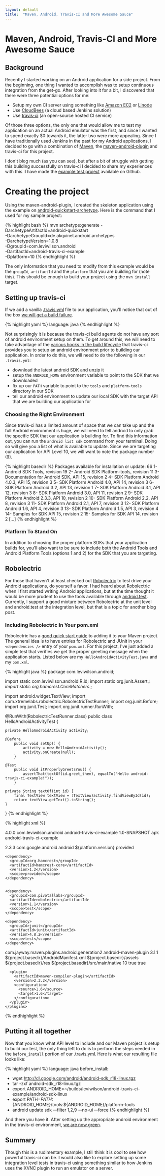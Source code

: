 ```yaml
---
layout: default
title:  "Maven, Android, Travis-CI and More Awesome Sauce"
---
```


# Maven, Android, Travis-CI and More Awesome Sauce

##  Background

Recently I started working on an Android application for a side project.  From the beginning, one thing I wanted to accomplish was to setup continuous integration from the get-go.  After looking into it for a bit, I discovered that there were three potential options for me:

* Setup my own CI server using something like [Amazon EC2](http://aws.amazon.com/ec2/) or [Linode](http://www.linode.com/)
* Use [CloudBees](http://wiki.cloudbees.com/bin/view/DEV/Android) (a cloud based Jenkins solution)
* Use [travis-ci](http://travis-ci.org/) (an open-source hosted CI service)

Of those three options, the only one that would allow me to test my application on an actual Android emulator was the first, and since I wanted to spend exactly $0 towards it, the latter two were more appealing.  Since I have traditionally used Jenkins in the past for my Android applications, I decided to go with a combination of [Maven](http://maven.apache.org/), the [maven-android-plugin](http://code.google.com/p/maven-android-plugin/wiki/GettingStarted) and travis-ci for this project.

I don't blog much (as you can see), but after a bit of struggle with getting this building successfully on travis-ci I decided to share my experiences with this.  I have made the [example test project](https://github.com/leviwilson/android-travis-ci-example) available on Github.

#  Creating the project

Using the maven-android-plugin, I created the skeleton application using the example on [android-quickstart-archetype](http://stand.spree.de/wiki_details_maven_archetypes).  Here is the command that I used for my sample project:

{% highlight bash %}
mvn archetype:generate -DarchetypeArtifactId=android-quickstart \
-DarchetypeGroupId=de.akquinet.android.archetypes \
-DarchetypeVersion=1.0.8 \
-DgroupId=com.leviwilson.android \
-DartifactId=android-travis-ci-example \
-Dplatform=10
{% endhighlight %}

The only information that you need to modify from this example would be the `groupId`, `artifactId` and the `platform` that you are building for (note this).  This should be enough to build your project using the `mvn install` target.

## Setting up travis-ci

If we add a vanilla [.travis.yml](https://github.com/leviwilson/android-travis-ci-example/blob/a578cd59e3220ff205af682b121d0fb06f1cdfc2/.travis.yml) file to our application, you'll notice that out of the box [we will get a build failure](http://travis-ci.org/#!/leviwilson/android-travis-ci-example/builds/1511700).

{% highlight yaml %}
language: java
{% endhighlight %}

Not surprisingly it is because the travis-ci build agents do not have any sort of android environment setup on them.   To get around this, we will need to take advantage of the [various hooks in the build lifecycle](http://about.travis-ci.org/docs/user/build-configuration/) that travis-ci provides you to setup an android environment prior to building our application.  In order to do this, we will need to do the following in our `.travis.yml`:

*  download the latest android SDK and unzip it
*  setup the `ANDROID_HOME` environment variable to point to the SDK that we downloaded
*  fix up our `PATH` variable to point to the `tools` and `platform-tools` directory in our SDK
*  tell our android environment to update our local SDK with the target API that we are building our application for

### Choosing the Right Environment
Since travis-ci has a limited amount of space that we can take up and the full Android environment is huge, we will need to tell android to only grab the specific SDK that our application is building for.  To find this information out, you can run the `android list sdk` command from your terminal.  Doing so will give you a list of what is available to update.  Since we are targeting our application for API Level 10, we will want to note the package number (9).

{% highlight basedir %}
Packages available for installation or update: 66
   1- Android SDK Tools, revision 19
   2- Android SDK Platform-tools, revision 11
   3- Documentation for Android SDK, API 15, revision 2
   4- SDK Platform Android 4.0.3, API 15, revision 3
   5- SDK Platform Android 4.0, API 14, revision 3
   6- SDK Platform Android 3.2, API 13, revision 1
   7- SDK Platform Android 3.1, API 12, revision 3
   8- SDK Platform Android 3.0, API 11, revision 2
   9- SDK Platform Android 2.3.3, API 10, revision 2
  10- SDK Platform Android 2.2, API 8, revision 3
  11- SDK Platform Android 2.1, API 7, revision 3
  12- SDK Platform Android 1.6, API 4, revision 3
  13- SDK Platform Android 1.5, API 3, revision 4
  14- Samples for SDK API 15, revision 2
  15- Samples for SDK API 14, revision 2
[...]
{% endhighlight %}

### Platform To Stand On
In addition to choosing the proper platform SDKs that your application builds for, you'll also want to be sure to include both the Android Tools and Android Platform Tools (options 1 and 2) for the SDK that you are targeting.

## Robolectric

For those that haven't at least checked out [Robolectric](http://pivotal.github.com/robolectric/) to test drive your Android applications, do yourself a favor.  I had heard about Robolectric when I first started writing Android applications, but at the time thought it would be more prudent to use the tools available through [android.test](http://developer.android.com/reference/android/test/package-summary.html).  Currently, I support a good mixture between Robolectric at the unit level and android.test at the integration level, but that is a topic for another blog post. 

### Including Robolectric In Your pom.xml
Robolectric has a [good quick start guide](http://pivotal.github.com/robolectric/maven-quick-start.html) to adding it to your Maven project.  The general idea is to have entries for Robolectric and JUnit in your `<dependencies />` entry of your `pom.xml`.  For this project, I've just added a simple test that verifies we get the proper greeting message when the application starts.  Listed below are my `HelloAndroidActivityTest.java` and my `pom.xml`.

{% highlight java %}
package com.leviwilson.android;

import static com.leviwilson.android.R.id;
import static org.junit.Assert.*;
import static org.hamcrest.CoreMatchers.*;

import android.widget.TextView;
import com.xtremelabs.robolectric.RobolectricTestRunner;
import org.junit.Before;
import org.junit.Test;
import org.junit.runner.RunWith;

@RunWith(RobolectricTestRunner.class)
public class HelloAndroidActivityTest {

    private HelloAndroidActivity activity;

    @Before
        public void setUp() {
            activity = new HelloAndroidActivity();
            activity.onCreate(null);
        }

    @Test
        public void itProperlyGreetsYou() {
            assertThat(textOf(id.greet_them), equalTo("Hello android-travis-ci-example!"));
        }

    private String textOf(int id) {
        final TextView textView = (TextView)activity.findViewById(id);
        return textView.getText().toString();
    }
}
{% endhighlight %}


{% highlight xml %}
<?xml version="1.0" encoding="UTF-8"?>
<project xmlns="http://maven.apache.org/POM/4.0.0" xmlns:xsi="http://www.w3.org/2001/XMLSchema-instance"
  xsi:schemaLocation="http://maven.apache.org/POM/4.0.0 http://maven.apache.org/maven-v4_0_0.xsd">
  <modelVersion>4.0.0</modelVersion>
  <groupId>com.leviwilson.android</groupId>
  <artifactId>android-travis-ci-example</artifactId>
  <version>1.0-SNAPSHOT</version>
  <packaging>apk</packaging>
  <name>android-travis-ci-example</name>

  <properties>
    <platform.version> 2.3.3
    </platform.version>
  </properties>

  <dependencies>
    <dependency>
      <groupId>com.google.android</groupId>
      <artifactId>android</artifactId>
      <version>${platform.version}</version>
      <scope>provided</scope>
    </dependency>

    <dependency>
      <groupId>org.hamcrest</groupId>
      <artifactId>hamcrest-core</artifactId>
      <version>1.2</version>
      <scope>provided</scope>
    </dependency>


    <dependency>
      <groupId>com.pivotallabs</groupId>
      <artifactId>robolectric</artifactId>
      <version>1.1</version>
      <scope>test</scope>
    </dependency>

    <dependency>
      <groupId>junit</groupId>
      <artifactId>junit</artifactId>
      <version>4.8.2</version>
      <scope>test</scope>
    </dependency>
  </dependencies>

  <build>
    <plugins>
      <plugin>
        <groupId>com.jayway.maven.plugins.android.generation2</groupId>
        <artifactId>android-maven-plugin</artifactId>
        <version>3.1.1</version>
        <configuration>
          <androidManifestFile>${project.basedir}/AndroidManifest.xml</androidManifestFile>
          <assetsDirectory>${project.basedir}/assets</assetsDirectory>
          <resourceDirectory>${project.basedir}/res</resourceDirectory>
          <nativeLibrariesDirectory>${project.basedir}/src/main/native</nativeLibrariesDirectory>
          <sdk>
            <platform>10</platform>
          </sdk>
          <undeployBeforeDeploy>true</undeployBeforeDeploy>
        </configuration>
        <extensions>true</extensions>
      </plugin>

      <plugin>
        <artifactId>maven-compiler-plugin</artifactId>
        <version>2.3.2</version>
        <configuration>
          <source>1.6</source>
          <target>1.6</target>
        </configuration>
      </plugin>
    </plugins>
  </build>
</project>
{% endhighlight %}

## Putting it all together

Now that you know what API level to include and our Maven project is setup to build our test, the only thing left to do is to perform the steps needed in the `before_install` portion of our [.travis.yml](https://github.com/leviwilson/android-travis-ci-example/blob/5c8e802994075f5be434fae1adabf1406f68828d/.travis.yml).  Here is what our resulting file looks like:

{% highlight yaml %}
language: java
before_install:
  - wget http://dl.google.com/android/android-sdk_r18-linux.tgz
  - tar -zxf android-sdk_r18-linux.tgz
  - export ANDROID_HOME=~/builds/leviwilson/android-travis-ci-example/android-sdk-linux
  - export PATH=${PATH}:${ANDROID_HOME}/tools:${ANDROID_HOME}/platform-tools
  - android update sdk --filter 1,2,9 --no-ui --force
{% endhighlight %}

And there you have it.  After setting up the appropriate android environment in the travis-ci environment, [we are now green](http://travis-ci.org/#!/leviwilson/android-travis-ci-example/builds/1512189).

## Summary

Though this is a rudimentary example, I still think it is cool to see how powerful travis-ci can be.  I would also like to explore setting up some integration level tests in travis-ci using something similar to how Jenkins uses the XVNC plugin to run an emulator on a server.
